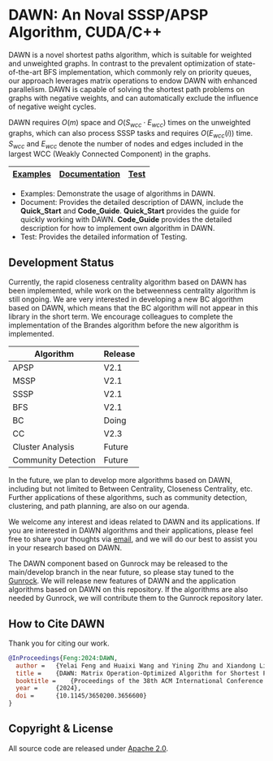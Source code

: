 # DAWN: An Noval SSSP/APSP Algorithm, CUDA/C++

DAWN is a novel shortest paths algorithm, which is suitable for weighted and unweighted graphs. In contrast to the prevalent optimization of state-of-the-art BFS implementation, which commonly rely on priority queues, our approach leverages matrix operations to endow DAWN with enhanced parallelism. DAWN is capable of solving the shortest path problems on graphs with negative weights, and can automatically exclude the influence of negative weight cycles.

DAWN requires $O(m)$ space and $O(S_{wcc} \cdot E_{wcc})$ times on the unweighted graphs, which can also process SSSP tasks and requires $O(E_{wcc}(i))$ time. $S_{wcc}$ and $E_{wcc}$ denote the number of nodes and edges included in the largest WCC (Weakly Connected Component) in the graphs.

| [**Examples**](https://github.com/lxrzlyr/DAWN-An-Noval-SSSP-APSP-Algorithm/tree/dev/algorithm) | [**Documentation**](https://github.com/lxrzlyr/DAWN-An-Noval-SSSP-APSP-Algorithm/tree/dev/document) | [**Test**](https://github.com/lxrzlyr/DAWN-An-Noval-SSSP-APSP-Algorithm/tree/dev/test) |
| ----------------------------------------------------------------------------------------------- | --------------------------------------------------------------------------------------------------- | -------------------------------------------------------------------------------------- |
- Examples: Demonstrate the usage of algorithms in DAWN.
- Document: Provides the detailed description of DAWN, include the **Quick_Start** and **Code_Guide**. **Quick_Start** provides the guide for quickly working with DAWN. **Code_Guide** provides the detailed description for how to implement own algorithm in DAWN.
- Test: Provides the detailed information of Testing.


## Development Status

Currently, the rapid closeness centrality algorithm based on DAWN has been implemented, while work on the betweenness centrality algorithm is still ongoing. We are very interested in developing a new BC algorithm based on DAWN, which means that the BC algorithm will not appear in this library in the short term. We encourage colleagues to complete the implementation of the Brandes algorithm before the new algorithm is implemented.

| Algorithm           | Release |
| ------------------- | ------- |
| APSP                | V2.1    |
| MSSP                | V2.1    |
| SSSP                | V2.1    |
| BFS                 | V2.1    |
| BC                  | Doing   |
| CC                  | V2.3    |
| Cluster Analysis    | Future  |
| Community Detection | Future  |

In the future, we plan to develop more algorithms based on DAWN, including but not limited to Between Centrality, Closeness Centrality, etc. Further applications of these algorithms, such as community detection, clustering, and path planning, are also on our agenda.

We welcome any interest and ideas related to DAWN and its applications. If you are interested in DAWN algorithms and their applications, please feel free to share your thoughts via [email](<1289539524@qq.com>), and we will do our best to assist you in your research based on DAWN.

The DAWN component based on Gunrock may be released to the main/develop branch in the near future, so please stay tuned to the [Gunrock](https://github.com/gunrock/gunrock). We will release new features of DAWN and the application algorithms based on DAWN on this repository. If the algorithms are also needed by Gunrock, we will contribute them to the Gunrock repository later.

## How to Cite DAWN
Thank you for citing our work. 

```bibtex
@InProceedings{Feng:2024:DAWN,
  author =	 {Yelai Feng and Huaixi Wang and Yining Zhu and Xiandong Liu and Hongyi Lu and Qing Liu},
  title =	 {DAWN: Matrix Operation-Optimized Algorithm for Shortest Paths Problem on Unweighted Graphs},
  booktitle =	 {Proceedings of the 38th ACM International Conference on Supercomputing},
  year =	 {2024},
  doi =		 {10.1145/3650200.3656600}
}
```

## Copyright & License

All source code are released under [Apache 2.0](https://github.com/lxrzlyr/DAWN-An-Noval-SSSP-APSP-Algorithm/blob/4266d98053678ce76e34be64477ac2364f0f4291/LICENSE).
